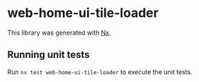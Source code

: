 # web-home-ui-tile-loader

This library was generated with [Nx](https://nx.dev).

## Running unit tests

Run `nx test web-home-ui-tile-loader` to execute the unit tests.
